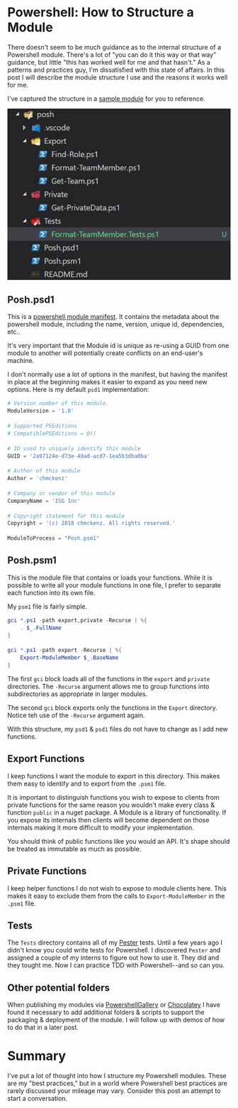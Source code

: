 # Powershell: How to Structure a Module

There doesn't seem to be much guidance as to the internal structure of a Powershell module. There's a lot of "you can do it this way or that way" guidance, but little "this has worked well for me and that hasn't." As a patterns and practices guy, I'm dissatisfied with this state of affairs.  In this post I will describe the module structure I use and the reasons it works well for me.

I've captured the structure in a [sample module](https://github.com/crmckenzie/Posh) for you to reference.

![Powershell Module Structure](images/powershell-module-structure.jpg)

## Posh.psd1

This is a [powershell module manifest](https://technet.microsoft.com/en-us/library/dd878297(v=vs.85).aspx). It contains the metadata about the powershell module, including the name, version, unique id, dependencies, etc.. 

It's very important that the Module id is unique as re-using a GUID from one module to another will potentially create conflicts on an end-user's machine.

I don't normally use a lot of options in the manifest, but having the manifest in place at the beginning makes it easier to expand as you need new options. Here is my default `psd1` implementation:

```powershell
# Version number of this module.
ModuleVersion = '1.0'

# Supported PSEditions
# CompatiblePSEditions = @()

# ID used to uniquely identify this module
GUID = '2a97124e-d73e-49ad-acd7-1ea5b3dba0ba'

# Author of this module
Author = 'chmckenz'

# Company or vendor of this module
CompanyName = 'ISG Inc'

# Copyright statement for this module
Copyright = '(c) 2018 chmckenz. All rights reserved.'

ModuleToProcess = "Posh.psm1"

```



## Posh.psm1

This is the module file that contains or loads your functions. While it is possible to write all your module functions in one file, I prefer to separate each function into its own file. 

My `psm1` file is fairly simple.

```powershell
gci *.ps1 -path export,private -Recurse | %{
    . $_.FullName
}

gci *.ps1 -path export -Recurse | %{
    Export-ModuleMember $_.BaseName
}
```

The first `gci` block loads all of the functions in the `export` and `private` directories. The `-Recurse` argument allows me to group functions into subdirectories as appropriate in larger modules.

The second `gci` block exports only the functions in the `Export` directory. Notice teh use of the `-Recurse` argument again.

With this structure, my `psd1` & `psd1` files do not have to change as I add new functions.


## Export Functions

I keep functions I want the module to export in this directory. This makes them easy to identify and to export from the `.psm1` file.

It is important to distinguish functions you wish to expose to clients from private functions for the same reason you wouldn't make every class & function `public` in a nuget package. A Module is a library of functionality. If you expose its internals then clients will become dependent on those internals making it more difficult to modify your implementation. 

You should think of public functions like you would an API. It's shape should be treated as immutable as much as possible.

## Private Functions

I keep helper functions I do not wish to expose to module clients here. This makes it easy to exclude them from the calls to `Export-ModuleMember` in the `.psm1` file. 

## Tests

The `Tests` directory contains all of my [Pester](https://github.com/pester/Pester) tests. Until a few years ago I didn't know you could write tests for Powershell. I discovered `Pester` and assigned a couple of my interns to figure out how to use it. They did and they tought me. Now I can practice TDD with Powershell--and so can you.

## Other potential folders

When publishing my modules via [PowershellGallery](http://www.powershellgallery.com/) or [Chocolatey](https://chocolatey.org/) I have found it necessary to add additional folders & scripts to support the packaging & deployment of the module. I will follow up with demos of how to do that in a later post.

# Summary

I've put a lot of thought into how I structure my Powershell modules. These are my "best practices," but in a world where Powershell best practices are rarely discussed your mileage may vary. Consider this post an attempt to start a conversation.
